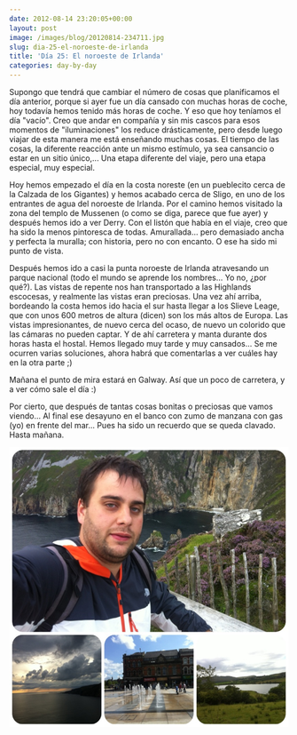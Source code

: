 ```yaml
---
date: 2012-08-14 23:20:05+00:00
layout: post
image: /images/blog/20120814-234711.jpg
slug: dia-25-el-noroeste-de-irlanda
title: 'Día 25: El noroeste de Irlanda'
categories: day-by-day
---
```


Supongo que tendrá que cambiar el número de cosas que planificamos el día anterior, porque si ayer fue un día cansado con muchas horas de coche, hoy todavía hemos tenido más horas de coche. Y eso que hoy teníamos el día "vacío". Creo que andar en compañía y sin mis cascos para esos momentos de "iluminaciones" los reduce drásticamente, pero desde luego viajar de esta manera me está enseñando muchas cosas. El tiempo de las cosas, la diferente reacción ante un mismo estímulo, ya sea cansancio o estar en un sitio único,... Una etapa diferente del viaje, pero una etapa especial, muy especial.

Hoy hemos empezado el día en la costa noreste (en un pueblecito cerca de la Calzada de los Gigantes) y hemos acabado cerca de Sligo, en uno de los entrantes de agua del noroeste de Irlanda. Por el camino hemos visitado la zona del templo de Mussenen (o como se diga, parece que fue ayer) y después hemos ido a ver Derry. Con el listón que había en el viaje, creo que ha sido la menos pintoresca de todas. Amurallada... pero demasiado ancha y perfecta la muralla; con historia, pero no con encanto. O ese ha sido mi punto de vista.

Después hemos ido a casi la punta noroeste de Irlanda atravesando un parque nacional (todo el mundo se aprende los nombres... Yo no, ¿por qué?). Las vistas de repente nos han transportado a las Highlands escocesas, y realmente las vistas eran preciosas. Una vez ahí arriba, bordeando la costa hemos ido hacia el sur hasta llegar a los Slieve Leage, que con unos 600 metros de altura (dicen) son los más altos de Europa. Las vistas impresionantes, de nuevo cerca del ocaso, de nuevo un colorido que las cámaras no pueden captar. Y de ahí carretera y manta durante dos horas hasta el hostal. Hemos llegado muy tarde y muy cansados... Se me ocurren varias soluciones, ahora habrá que comentarlas a ver cuáles hay en la otra parte ;)

Mañana el punto de mira estará en Galway. Así que un poco de carretera, y a ver cómo sale el día :)

Por cierto, que después de tantas cosas bonitas o preciosas que vamos viendo... Al final ese desayuno en el banco con zumo de manzana con gas (yo) en frente del mar... Pues ha sido un recuerdo que se queda clavado. Hasta mañana.

[![20120814-234711.jpg](/images/blog/20120814-234711.jpg)](/images/blog/20120814-234711.jpg)
